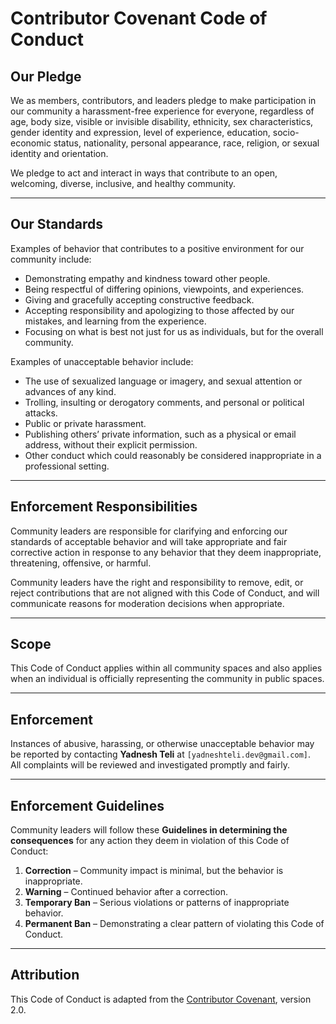 # Contributor Covenant Code of Conduct

## Our Pledge

We as members, contributors, and leaders pledge to make participation in our community a harassment-free experience for everyone, regardless of age, body size, visible or invisible disability, ethnicity, sex characteristics, gender identity and expression, level of experience, education, socio-economic status, nationality, personal appearance, race, religion, or sexual identity and orientation.

We pledge to act and interact in ways that contribute to an open, welcoming, diverse, inclusive, and healthy community.

---

## Our Standards

Examples of behavior that contributes to a positive environment for our community include:

- Demonstrating empathy and kindness toward other people.
- Being respectful of differing opinions, viewpoints, and experiences.
- Giving and gracefully accepting constructive feedback.
- Accepting responsibility and apologizing to those affected by our mistakes, and learning from the experience.
- Focusing on what is best not just for us as individuals, but for the overall community.

Examples of unacceptable behavior include:

- The use of sexualized language or imagery, and sexual attention or advances of any kind.
- Trolling, insulting or derogatory comments, and personal or political attacks.
- Public or private harassment.
- Publishing others’ private information, such as a physical or email address, without their explicit permission.
- Other conduct which could reasonably be considered inappropriate in a professional setting.

---

## Enforcement Responsibilities

Community leaders are responsible for clarifying and enforcing our standards of acceptable behavior and will take appropriate and fair corrective action in response to any behavior that they deem inappropriate, threatening, offensive, or harmful.

Community leaders have the right and responsibility to remove, edit, or reject contributions that are not aligned with this Code of Conduct, and will communicate reasons for moderation decisions when appropriate.

---

## Scope

This Code of Conduct applies within all community spaces and also applies when an individual is officially representing the community in public spaces.

---

## Enforcement

Instances of abusive, harassing, or otherwise unacceptable behavior may be reported by contacting **Yadnesh Teli** at `[yadneshteli.dev@gmail.com]`.  
All complaints will be reviewed and investigated promptly and fairly.

---

## Enforcement Guidelines

Community leaders will follow these **Guidelines in determining the consequences** for any action they deem in violation of this Code of Conduct:

1. **Correction** – Community impact is minimal, but the behavior is inappropriate.  
2. **Warning** – Continued behavior after a correction.  
3. **Temporary Ban** – Serious violations or patterns of inappropriate behavior.  
4. **Permanent Ban** – Demonstrating a clear pattern of violating this Code of Conduct.

---

## Attribution

This Code of Conduct is adapted from the [Contributor Covenant](https://www.contributor-covenant.org/version/2/0/code_of_conduct.html), version 2.0.
